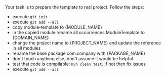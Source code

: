 Your task is to prepare the template to real project. Follow the steps:

- execute `git init`
- execute `git add --all`
- copy module-template to {MODULE_NAME}
- in the copied module rename all occurrences ModuleTemplate to {DOMAIN_NAME}
- change the project name to {PROJECT_NAME} and update the reference in all modules
- rename the base package com.company with {PACKAGE_NAME}
- don't touch anything else, don't assume it would be helpful
- test that code is compilable: `mvn clean test`. If not then fix issues
- execute `git add --all`